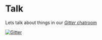# Talk
Lets talk about things in our [*Gitter* chatroom](https://gitter.im/denzuko-devops/talk)

[![Gitter](https://badges.gitter.im/Join%20Chat.svg)](https://gitter.im/denzuko-devops/talk?utm_source=badge&utm_medium=badge&utm_campaign=pr-badge)
